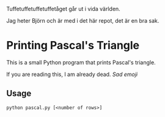 Tuffetuffetuffetuffetåget går ut i vida världen. 

Jag heter Björn och är med i det här repot, det är en bra sak. 

# Printing Pascal's Triangle

This is a small Python program that prints Pascal's triangle.

If you are reading this, I am already dead. *Sad emoji*

## Usage

`python pascal.py [<number of rows>]`
